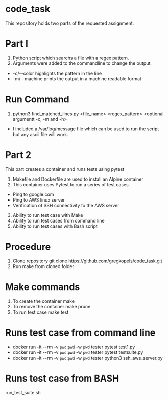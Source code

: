 # code_task
This repository holds two parts of the requested assignment.
# Part I
1. Python script which searchs a file with a regex pattern. 
2. Arguments were added to the commandline to change the output.
  - -c/--color highlights the pattern in the line
  - -m/--machine prints the output in a machine readable format
# Run Command 
1. python3 find_matched_lines.py <file_name> <regex_pattern> <optional argumentt -c, -m and -h>
  - I included a /var/log/message file which can be used to run the script but any ascii file will work.
# Part 2
 This part creates a container and runs tests using pytest
1. Makefile and Dockerfile are used to install an Alpine container
2. This container uses Pytest to run a series of test cases.
 - Ping to google.com
 - Ping to AWS linux server
 - Verification of SSH connectivity to the AWS server
3. Ability to run test case with Make
4. Ability to run test cases from command line
5. Ability to run test cases with Bash script
# Procedure
1. Clone repository
git clone https://github.com/gregkopels/code_task.git
2. Run make from cloned folder
# Make commands
1. To create the container
make
2. To remove the container
make prune
3. To run test case
make test 
# Runs test case from command line
- docker run -it --rm -v `pwd`:`pwd` -w `pwd` tester pytest test1.py
- docker run -it --rm -v `pwd`:`pwd` -w `pwd` tester pytest testsuite.py
- docker run -it --rm -v `pwd`:`pwd` -w `pwd` tester python3 ssh_aws_server.py
# Runs test case from BASH
run_test_suite.sh


